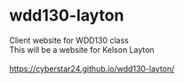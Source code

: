 # wdd130-layton
Client website for WDD130 class <be> <br>
This will be a website for Kelson Layton <br> <br>
https://cyberstar24.github.io/wdd130-layton/
